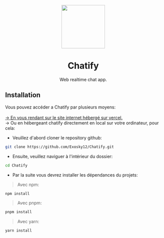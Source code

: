 <p align="center">
    <a href="https://github.com/Exosky12/Chatify">
        <img src="https://chatify-exosky.vercel.app/_next/image?url=%2Flogo.png&w=640&q=75" height="140">
    </a>
</p>
<h1 align="center">Chatify</h1>
<p align="center">Web realtime chat app.</p>

## Installation

Vous pouvez accéder a Chatify par plusieurs moyens: <br><br>
<a href="https://chatify-exosky.vercel.app/">-> En vous rendant sur le site internet hébergé sur vercel.</a> <br>
-> Ou en hébergeant chatify directement en local sur votre ordinateur, pour cela: <br>
- Veuillez d'abord cloner le repository github:
```sh
git clone https://github.com/Exosky12/Chatify.git
```
- Ensuite, veuillez naviguer à l'intérieur du dossier:
```sh
cd Chatify
```
- Par la suite vous devrez installer les dépendances du projets:
> Avec npm:
```sh
npm install
```
> Avec pnpm:
```sh
pnpm install
```
> Avec yarn:
```sh
yarn install
```
